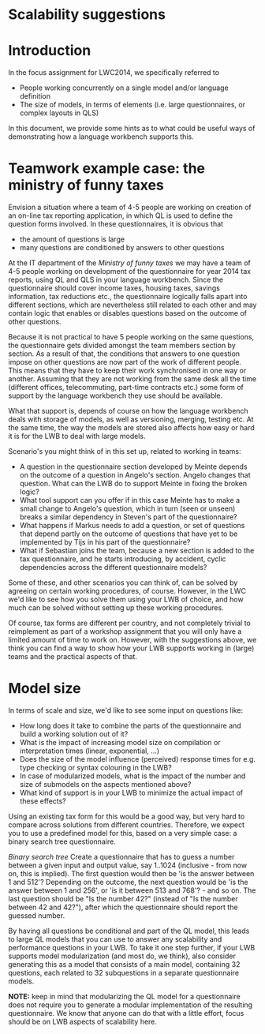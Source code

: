 # Scalability suggestions #

# Introduction #
In the focus assignment for LWC2014, we specifically referred to 

* People working concurrently on a single model and/or language definition
* The size of models, in terms of elements (i.e. large questionnaires, or complex layouts in 
QLS)

In this document, we provide some hints as to what could be useful ways of demonstrating how a language workbench supports this.

# Teamwork example case: the ministry of funny taxes #
Envision a situation where a team of 4-5 people are working on creation of an on-line tax reporting application, in which QL is used to define the question forms involved.
In these questionnaires, it is obvious that

* the amount of questions is large
* many questions are conditioned by answers to other questions

At the IT department of the *Ministry of funny taxes* we may have a team of 4-5 people working on development of the questionnaire for year 2014 tax reports, using QL and QLS in your language workbench.
Since the questionnaire should cover income taxes, housing taxes, savings information, tax reductions etc., the questionnaire logically falls apart into different sections, which are nevertheless still related to each other and may contain logic that enables or disables questions based on the outcome of other questions.

Because it is not practical to have 5 people working on the same questions, the questionnaire gets divided amongst the team members section by section. 
As a result of that, the conditions that answers to one question impose on other questions are now part of the work of different people. This means that they have to keep their work synchronised in one way or another. Assuming that they are not working from the same desk all the time (different offices, telecommuting, part-time contracts etc.) some form of support by the language workbench they use should be available.

What that support is, depends of course on how the language workbench deals with storage of models, as well as versioning, merging, testing etc.
At the same time, the way the models are stored also affects how easy or hard it is for the LWB to deal with large models.

Scenario's you might think of in this set up, related to working in teams:

* A question in the questionnaire section developed by Meinte depends on the outcome of a question in Angelo's section. Angelo changes that question. What can the LWB do to support Meinte in fixing the broken logic?
* What tool support can you offer if in this case Meinte has to make a small change to Angelo's question, which in turn (seen or unseen) breaks a similar dependency in Steven's part of the questionnaire?
* What happens if Markus needs to add a question, or set of questions that depend partly on the outcome of questions that have yet to be implemented by Tijs in his part of the questionnaire? 
* What if Sebastian joins the team, because a new section is added to the tax questionnaire, and he starts introducing, by accident, cyclic dependencies across the different questionnaire models?

Some of these, and other scenarios you can think of, can be solved by agreeing on certain working procedures, of course. However, in the LWC we'd like to see how you solve them using your LWB of choice, and how much can be solved without setting up these working procedures.

Of course, tax forms are different per country, and not completely trivial to reimplement as part of a workshop assignment that you will only have a limited amount of time to work on. However, with the suggestions above, we think you can find a way to show how your LWB supports working in (large) teams and the practical aspects of that.

# Model size #
In terms of scale and size, we'd like to see some input on questions like:

* How long does it take to combine the parts of the questionnaire and build a working solution out of it?
* What is the impact of increasing model size on compilation or interpretation times (linear, exponential, ...)
* Does the size of the model influence (perceived) response times for e.g. type checking or syntax colouring in the LWB?
* In case of modularized models, what is the impact of the number and size of submodels on the aspects mentioned above?
* What kind of support is in your LWB to minimize the actual impact of these effects?

Using an existing tax form for this would be a good way, but very hard to compare across solutions from different countries.
Therefore, we expect you to use a predefined model for this, based on a very simple case: a binary search tree questionnaire.

*Binary search tree*
Create a questionnaire that has to guess a number between a given input and output value, say 1..1024 (inclusive - from now on, this is implied).
The first question would then be 'is the answer between 1 and 512'?
Depending on the outcome, the next question would be 'is the answer between 1 and 256', or 'is it between 513 and 768'? - and so on.
The last question should be "Is the number 42?" (instead of "Is the number between 42 and 42?"), after which the questionnaire should report the guessed number.

By having all questions be conditional and part of the QL model, this leads to large QL models that you can use to answer any scalability and performance questions in your LWB.
To take it one step further, if your LWB supports model modularization (and most do, we think), also consider generating this as a model that consists of a main model, containing 32 questions, each related to 32 subquestions in a separate questionnaire models.

**NOTE:** keep in mind that modularizing the QL model for a questionnaire does not require you to generate a modular implementation of the resulting questionnaire. We know that anyone can do that with a little effort, focus should be on LWB aspects of scalability here.

